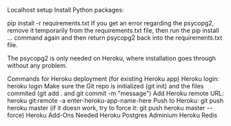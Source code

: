 Localhost setup
Install Python packages:

pip install -r requirements.txt
If you get an error regarding the psycopg2, remove it temporarily from the requirements.txt file, then run the pip install ... command again and then return psycopg2 back into the requirements.txt file.

The psycopg2 is only needed on Heroku, where installation goes through without any problem.

Commands for Heroku deployment (for existing Heroku app)
Heroku login: heroku login
Make sure the Git repo is initialized (git init) and the files commited (git add . and git commit -m "message")
Add Heroku remote URL: heroku git:remote -a enter-heroku-app-name-here
Push to Heroku: git push heroku master (if it doesn work, try to force it: git push heroku master --force)
Heroku Add-Ons Needed
Heroku Postgres
Adminium
Heroku Redis